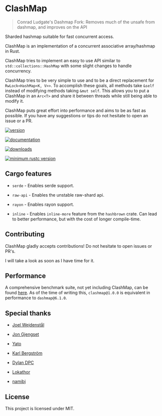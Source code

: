 # ClashMap

> Conrad Ludgate's Dashmap Fork:
> Removes much of the unsafe from dashmap, and improves on the API

Sharded hashmap suitable for fast concurrent access.

ClashMap is an implementation of a concurrent associative array/hashmap in Rust.

ClashMap tries to implement an easy to use API similar to `std::collections::HashMap`
with some slight changes to handle concurrency.

ClashMap tries to be very simple to use and to be a direct replacement for `RwLock<HashMap<K, V>>`.
To accomplish these goals, all methods take `&self` instead of modifying methods taking `&mut self`.
This allows you to put a ClashMap in an `Arc<T>` and share it between threads while still being able to modify it.

ClashMap puts great effort into performance and aims to be as fast as possible.
If you have any suggestions or tips do not hesitate to open an issue or a PR.

[![version](https://img.shields.io/crates/v/clashmap)](https://crates.io/crates/clashmap)

[![documentation](https://docs.rs/clashmap/badge.svg)](https://docs.rs/clashmap)

[![downloads](https://img.shields.io/crates/d/clashmap)](https://crates.io/crates/clashmap)

[![minimum rustc version](https://img.shields.io/badge/rustc-1.70-orange.svg)](https://crates.io/crates/clashmap)

## Cargo features

- `serde` - Enables serde support.

- `raw-api` - Enables the unstable raw-shard api.

- `rayon` - Enables rayon support.

- `inline` - Enables `inline-more` feature from the `hashbrown` crate. Can lead to better performance, but with the cost of longer compile-time.

## Contributing

ClashMap gladly accepts contributions!
Do not hesitate to open issues or PR's.

I will take a look as soon as I have time for it.

## Performance

A comprehensive benchmark suite, not yet including ClashMap, can be found [here](https://github.com/xacrimon/conc-map-bench).
As of the time of writing this, `clashmap@1.0.0` is equivalent in performance to `dashmap@6.1.0`.

## Special thanks

- [Joel Wejdenstål](https://github.com/xacrimon)

- [Jon Gjengset](https://github.com/jonhoo)

- [Yato](https://github.com/RustyYato)

- [Karl Bergström](https://github.com/kabergstrom)

- [Dylan DPC](https://github.com/Dylan-DPC)

- [Lokathor](https://github.com/Lokathor)

- [namibj](https://github.com/namibj)

## License

This project is licensed under MIT.
